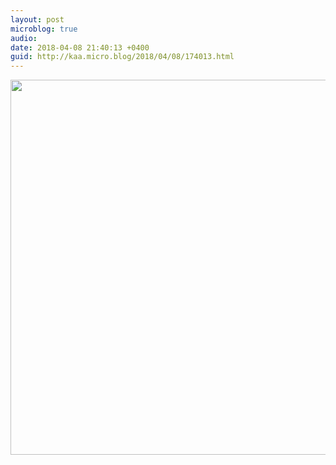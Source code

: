 ```yaml
---
layout: post
microblog: true
audio: 
date: 2018-04-08 21:40:13 +0400
guid: http://kaa.micro.blog/2018/04/08/174013.html
---
```



<img src="https://www.kaa.bz/uploads/2018/3b1f2e3fbc.jpg" width="600" height="600" />
